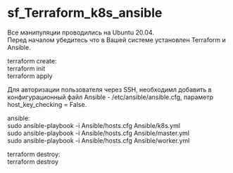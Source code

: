 # sf_Terraform_k8s_ansible  
Все манипуляции проводились на Ubuntu 20.04.  
Перед началом убедитесь что в Вашей системе установлен Terraform и Ansible.  


terraform create:  
terraform init  
terraform apply  

Для авторизации пользователя через SSH, необходимл добавить в конфигурационный файл Ansible - /etc/ansible/ansible.cfg, параметр host_key_checking = False.

ansible:  
	sudo ansible-playbook -i Ansible/hosts.cfg Ansible/k8s.yml  
	sudo ansible-playbook -i Ansible/hosts.cfg Ansible/master.yml  
	sudo ansible-playbook -i Ansible/hosts.cfg Ansible/worker.yml  

terraform destroy:  
terraform destroy  
